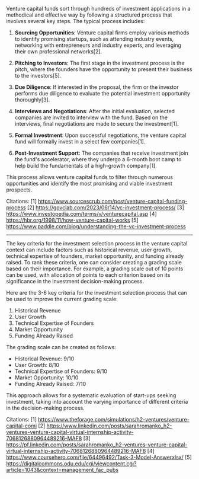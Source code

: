 Venture capital funds sort through hundreds of investment applications in a methodical and effective way by following a structured process that involves several key steps. The typical process includes:

1. **Sourcing Opportunities**: Venture capital firms employ various methods to identify promising startups, such as attending industry events, networking with entrepreneurs and industry experts, and leveraging their own professional networks[2].

2. **Pitching to Investors**: The first stage in the investment process is the pitch, where the founders have the opportunity to present their business to the investors[5].

3. **Due Diligence**: If interested in the proposal, the firm or the investor performs due diligence to evaluate the potential investment opportunity thoroughly[3].

4. **Interviews and Negotiations**: After the initial evaluation, selected companies are invited to interview with the fund. Based on the interviews, final negotiations are made to secure the investment[1].

5. **Formal Investment**: Upon successful negotiations, the venture capital fund will formally invest in a select few companies[1].

6. **Post-Investment Support**: The companies that receive investment join the fund's accelerator, where they undergo a 6-month boot camp to help build the fundamentals of a high-growth company[1].

This process allows venture capital funds to filter through numerous opportunities and identify the most promising and viable investment prospects.

Citations:
[1] https://www.sourcescrub.com/post/venture-capital-funding-process
[2] https://govclab.com/2023/06/14/vc-investment-process/
[3] https://www.investopedia.com/terms/v/venturecapital.asp
[4] https://hbr.org/1998/11/how-venture-capital-works
[5] https://www.paddle.com/blog/understanding-the-vc-investment-process

---

The key criteria for the investment selection process in the venture capital context can include factors such as historical revenue, user growth, technical expertise of founders, market opportunity, and funding already raised. To rank these criteria, one can consider creating a grading scale based on their importance. For example, a grading scale out of 10 points can be used, with allocation of points to each criterion based on its significance in the investment decision-making process.

Here are the 3-6 key criteria for the investment selection process that can be used to improve the current grading scale:
1. Historical Revenue
2. User Growth
3. Technical Expertise of Founders
4. Market Opportunity
5. Funding Already Raised

The grading scale can be created as follows:
- Historical Revenue: 9/10
- User Growth: 8/10
- Technical Expertise of Founders: 9/10
- Market Opportunity: 10/10
- Funding Already Raised: 7/10

This approach allows for a systematic evaluation of start-ups seeking investment, taking into account the varying importance of different criteria in the decision-making process.

Citations:
[1] https://www.theforage.com/simulations/h2-ventures/venture-capital-comi
[2] https://www.linkedin.com/posts/sarahromanko_h2-ventures-venture-capital-virtual-internship-activity-7068126880964489216-MAF8
[3] https://pf.linkedin.com/posts/sarahromanko_h2-ventures-venture-capital-virtual-internship-activity-7068126880964489216-MAF8
[4] https://www.coursehero.com/file/64496492/Task-3-Model-Answerxlsx/
[5] https://digitalcommons.odu.edu/cgi/viewcontent.cgi?article=1043&context=management_fac_pubs


